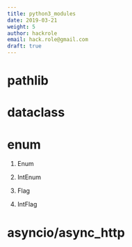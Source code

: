 ```yaml
---
title: python3_modules
date: 2019-03-21
weight: 5
author: hackrole
email: hack.role@gmail.com
draft: true
---
```



# pathlib


# dataclass

# enum

1) Enum

2) IntEnum

3) Flag

4) IntFlag


# asyncio/async_http

